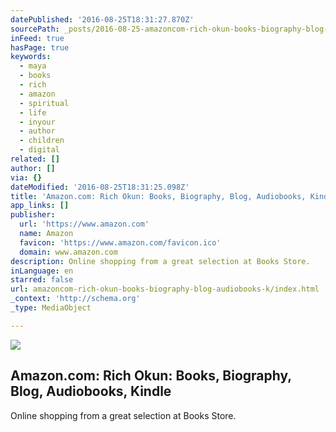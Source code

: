 ```yaml
---
datePublished: '2016-08-25T18:31:27.870Z'
sourcePath: _posts/2016-08-25-amazoncom-rich-okun-books-biography-blog-audiobooks-k.md
inFeed: true
hasPage: true
keywords:
  - maya
  - books
  - rich
  - amazon
  - spiritual
  - life
  - inyour
  - author
  - children
  - digital
related: []
author: []
via: {}
dateModified: '2016-08-25T18:31:25.098Z'
title: 'Amazon.com: Rich Okun: Books, Biography, Blog, Audiobooks, Kindle'
app_links: []
publisher:
  url: 'https://www.amazon.com'
  name: Amazon
  favicon: 'https://www.amazon.com/favicon.ico'
  domain: www.amazon.com
description: Online shopping from a great selection at Books Store.
inLanguage: en
starred: false
url: amazoncom-rich-okun-books-biography-blog-audiobooks-k/index.html
_context: 'http://schema.org'
_type: MediaObject

---
```

<article style=""><img src="https://images-na.ssl-images-amazon.com/images/I/61CVlrkki5L._UX250_.jpg" /><h1>Amazon.com: Rich Okun: Books, Biography, Blog, Audiobooks, Kindle</h1><p>Online shopping from a great selection at Books Store.</p></article>